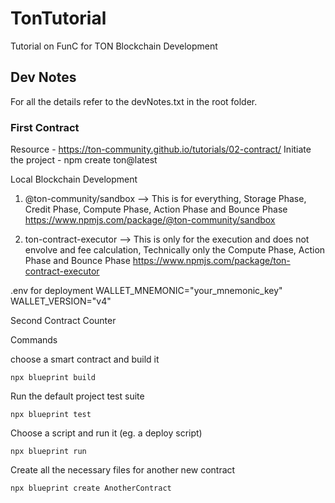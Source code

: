 # TonTutorial
Tutorial on FunC for TON Blockchain Development

## Dev Notes
For all the details refer to the devNotes.txt in the root folder.

### First Contract
Resource - https://ton-community.github.io/tutorials/02-contract/
Initiate the project - npm create ton@latest

Local Blockchain Development 
1. @ton-community/sandbox --> This is for everything, Storage Phase, Credit Phase, Compute Phase, Action Phase and Bounce Phase
https://www.npmjs.com/package/@ton-community/sandbox

2. ton-contract-executor --> This is only for the execution and does not envolve and fee calculation, Technically only the Compute Phase, Action Phase and Bounce Phase
https://www.npmjs.com/package/ton-contract-executor

.env for deployment
WALLET_MNEMONIC="your_mnemonic_key"
WALLET_VERSION="v4"


Second Contract
Counter 

Commands 

choose a smart contract and build it
``` 
npx blueprint build
```

Run the default project test suite
```
npx blueprint test
```
 
Choose a script and run it (eg. a deploy script)
```
npx blueprint run
```

Create all the necessary files for another new contract
```
npx blueprint create AnotherContract
```
